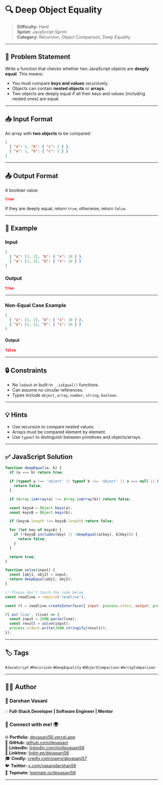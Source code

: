 # 🔍 Deep Object Equality

> **Difficulty:** Hard  
> **Sprint:** JavaScript Sprint  
> **Category:** Recursion, Object Comparison, Deep Equality

---

## 📝 Problem Statement

Write a function that checks whether two JavaScript objects are **deeply equal**. This means:

- You must compare **keys and values** recursively.
- Objects can contain **nested objects** or **arrays**.
- Two objects are deeply equal if all their keys and values (including nested ones) are equal.

---

## 📥 Input Format

An array with **two objects** to be compared:

```json
[
  { "a": 1, "b": { "c": 2 } },
  { "a": 1, "b": { "c": 2 } }
]
```

---

## 📤 Output Format

A boolean value:

```json
true
```

If they are deeply equal, return `true`; otherwise, return `false`.

---

## 🧪 Example

### Input

```json
[
  { "a": [1, 2], "b": { "x": 10 } },
  { "a": [1, 2], "b": { "x": 10 } }
]
```

### Output

```json
true
```

---

### Non-Equal Case Example

```json
[
  { "a": [1, 2], "b": { "x": 10 } },
  { "a": [2, 1], "b": { "x": 10 } }
]
```

#### Output

```json
false
```

---

## 🔒 Constraints

- No `lodash` or built-in `_.isEqual()` functions.
- Can assume no circular references.
- Types include `object`, `array`, `number`, `string`, `boolean`.

---

## 💡 Hints

- Use recursion to compare nested values.
- Arrays must be compared element by element.
- Use `typeof` to distinguish between primitives and objects/arrays.

---

## ✅ JavaScript Solution

```js
function deepEqual(a, b) {
  if (a === b) return true;

  if (typeof a !== 'object' || typeof b !== 'object' || a === null || b === null) {
    return false;
  }

  if (Array.isArray(a) !== Array.isArray(b)) return false;

  const keysA = Object.keys(a);
  const keysB = Object.keys(b);

  if (keysA.length !== keysB.length) return false;

  for (let key of keysA) {
    if (!keysB.includes(key) || !deepEqual(a[key], b[key])) {
      return false;
    }
  }

  return true;
}

function solve(input) {
  const [obj1, obj2] = input;
  return deepEqual(obj1, obj2);
}

// Please don't touch the code below
const readline = require('readline');

const rl = readline.createInterface({ input: process.stdin, output: process.stdout });

rl.on('line', (line) => {
  const input = JSON.parse(line);
  const result = solve(input);
  process.stdout.write(JSON.stringify(result));
});
```

---

## 🏷️ Tags

`#JavaScript` `#Recursion` `#DeepEquality` `#ObjectComparison` `#ArrayComparison`

---
## 👨‍💻 Author  

### 🚀 **Darshan Vasani**  
💡 **Full-Stack Developer | Software Engineer | Mentor**    

### 🔗 Connect with me! 🌍  
🌐 **Portfolio:** [dpvasani56.vercel.app](https://dpvasani56.vercel.app/)  
🐙 **GitHub:** [github.com/dpvasani](https://github.com/dpvasani)  
💼 **LinkedIn:** [linkedin.com/in/dpvasani56](https://www.linkedin.com/in/dpvasani56/)  
🌳 **Linktree:** [linktr.ee/dpvasani56](https://linktr.ee/dpvasani56)  
🎓 **Credly:** [credly.com/users/dpvasani57](https://www.credly.com/users/dpvasani57/)  
🐦 **Twitter:** [x.com/vasanidarshan56](https://x.com/vasanidarshan56)  
📢 **Topmate:** [topmate.io/dpvasani56](https://topmate.io/dpvasani56)  

---